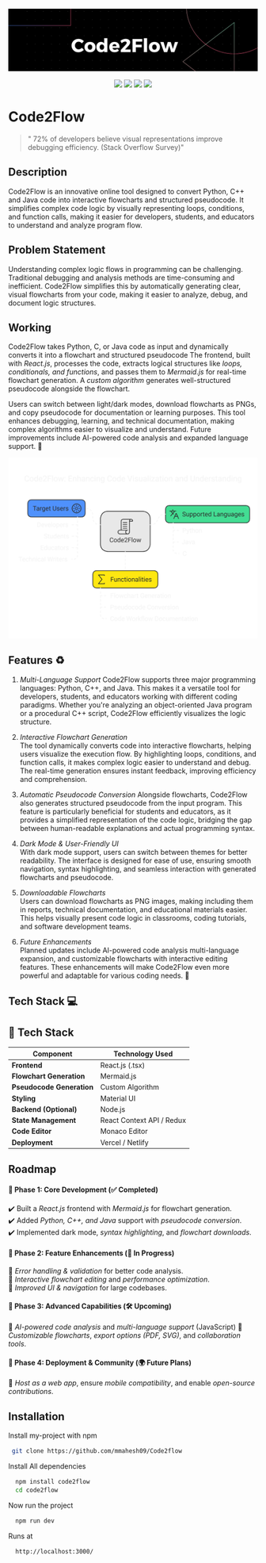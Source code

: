 ![image](https://github.com/mmahesh09/Code2flow/blob/8cd29f842e6b2ba646195202657679b1849fa393/imgs/Black%20Technology%20LinkedIn%20Banner%20(3).png)
<p align="center">
  <img src="https://img.shields.io/github/commit-activity/m/mmahesh09/Code2flow" />
  <img src="https://img.shields.io/github/watchers/mmahesh09/Code2flow?style=social" />
  <img src="https://img.shields.io/github/contributors/mmahesh09/Code2flow" />
  <img src="https://img.shields.io/github/license/mmahesh09/Code2flow" />
</p>


# Code2Flow 

 >" 72% of developers believe visual representations improve debugging efficiency. (Stack Overflow Survey)"

## Description

 

Code2Flow is an innovative online tool designed to convert Python, C++ and Java code into interactive flowcharts and structured pseudocode. It simplifies complex code logic by visually representing loops, conditions, and function calls, making it easier for developers, students, and educators to understand and analyze program flow.  


## Problem Statement

Understanding complex logic flows in programming can be challenging. Traditional debugging and analysis methods are time-consuming and inefficient. Code2Flow simplifies this by automatically generating clear, visual flowcharts from your code, making it easier to analyze, debug, and document logic structures.

## Working 

 

Code2Flow takes Python, C, or Java code as input and dynamically converts it into a flowchart and structured pseudocode The frontend, built with *React.js*, processes the code, extracts logical structures like *loops, conditionals, and functions*, and passes them to *Mermaid.js* for real-time flowchart generation. A *custom algorithm* generates well-structured pseudocode alongside the flowchart.  

Users can switch between light/dark modes, download flowcharts as PNGs, and copy pseudocode for documentation or learning purposes. This tool enhances debugging, learning, and technical documentation, making complex algorithms easier to visualize and understand. Future improvements include AI-powered code analysis and expanded language support. 🚀

![image](https://github.com/mmahesh09/Code2flow/blob/aaaa28adbed91e585d5426ab45c818a8e9c4ef56/imgs/Code2Flow_%20Bridging%20Programming%20Logic%20and%20Visual%20Representation%20-%20visual%20selection.png)
## Features ♻️
 

1. *Multi-Language Support*
Code2Flow supports three major programming languages: Python, C++, and Java. This makes it a versatile tool for developers, students, and educators working with different coding paradigms. Whether you're analyzing an object-oriented Java program or a procedural C++ script, Code2Flow efficiently visualizes the logic structure.  

2. *Interactive Flowchart Generation*  
The tool dynamically converts code into interactive flowcharts, helping users visualize the execution flow. By highlighting loops, conditions, and function calls, it makes complex logic easier to understand and debug. The real-time generation ensures instant feedback, improving efficiency and comprehension.  

3. *Automatic Pseudocode Conversion* 
Alongside flowcharts, Code2Flow also generates structured pseudocode from the input program. This feature is particularly beneficial for students and educators, as it provides a simplified representation of the code logic, bridging the gap between human-readable explanations and actual programming syntax.  

4. *Dark Mode & User-Friendly UI*  
With dark mode support, users can switch between themes for better readability. The interface is designed for ease of use, ensuring smooth navigation, syntax highlighting, and seamless interaction with generated flowcharts and pseudocode.  

5. *Downloadable Flowcharts*  
Users can download flowcharts as PNG images, making including them in reports, technical documentation, and educational materials easier. This helps visually present code logic in classrooms, coding tutorials, and software development teams.  

6. *Future Enhancements*  
Planned updates include AI-powered code analysis multi-language expansion, and customizable flowcharts with interactive editing features. These enhancements will make Code2Flow even more powerful and adaptable for various coding needs. 🚀

## Tech Stack 💻

## 📌 Tech Stack  

| Component        | Technology Used   |  
|-----------------|------------------|  
| **Frontend**    | React.js (.tsx)   |  
| **Flowchart Generation** | Mermaid.js   |  
| **Pseudocode Generation** | Custom Algorithm |  
| **Styling**     | Material UI       |  
| **Backend (Optional)** | Node.js       |  
| **State Management** | React Context API / Redux |  
| **Code Editor** | Monaco Editor |  
| **Deployment** | Vercel / Netlify |  


## Roadmap


  

#### 📌 Phase 1: Core Development (✅ Completed)  
✔️ Built a *React.js* frontend with *Mermaid.js* for flowchart generation.  
✔️ Added *Python, C++, and Java* support with *pseudocode conversion*.  
✔️ Implemented dark mode, *syntax highlighting*, and *flowchart downloads*.  

#### 📌 Phase 2: Feature Enhancements (🔄 In Progress)  
🔹 *Error handling & validation* for better code analysis.  
🔹 *Interactive flowchart editing* and *performance optimization*.  
🔹 *Improved UI & navigation* for large codebases.  

#### 📌 Phase 3: Advanced Capabilities (🛠️ Upcoming)  
🚀 *AI-powered code analysis* and *multi-language support* (JavaScript)
🚀 *Customizable flowcharts*, *export options (PDF, SVG)*, and *collaboration tools*.  

#### 📌 Phase 4: Deployment & Community (🌍 Future Plans)  
🌟 *Host as a web app*, ensure *mobile compatibility*, and enable *open-source contributions*.  


## Installation

Install my-project with npm

```bash
 git clone https://github.com/mmahesh09/Code2flow
```
 Install All dependencies

```bash
  npm install code2flow
  cd code2flow
```
Now run the project

```bash
  npm run dev
```
Runs at 

```bash
  http://localhost:3000/
```
    
    

